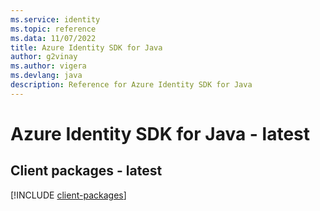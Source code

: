 ```yaml
---
ms.service: identity
ms.topic: reference
ms.data: 11/07/2022
title: Azure Identity SDK for Java
author: g2vinay
ms.author: vigera
ms.devlang: java
description: Reference for Azure Identity SDK for Java
---
```

# Azure Identity SDK for Java - latest

## Client packages - latest
[!INCLUDE [client-packages](identity-client-index.md)]